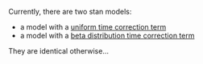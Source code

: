 Currently, there are two stan models: 

* a model with a [uniform time correction term](multilevel_infant_model_time_error.stan)
* a model with a [beta distribution time correction term](multilevel_infant_model_time_error_beta_correction.stan)

They are identical otherwise...
